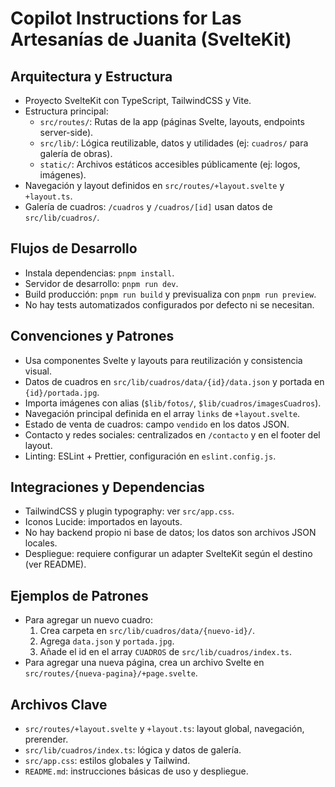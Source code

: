 # Copilot Instructions for Las Artesanías de Juanita (SvelteKit)

## Arquitectura y Estructura

- Proyecto SvelteKit con TypeScript, TailwindCSS y Vite.
- Estructura principal:
  - `src/routes/`: Rutas de la app (páginas Svelte, layouts, endpoints server-side).
  - `src/lib/`: Lógica reutilizable, datos y utilidades (ej: `cuadros/` para galería de obras).
  - `static/`: Archivos estáticos accesibles públicamente (ej: logos, imágenes).
- Navegación y layout definidos en `src/routes/+layout.svelte` y `+layout.ts`.
- Galería de cuadros: `/cuadros` y `/cuadros/[id]` usan datos de `src/lib/cuadros/`.

## Flujos de Desarrollo

- Instala dependencias: `pnpm install`.
- Servidor de desarrollo: `pnpm run dev`.
- Build producción: `pnpm run build` y previsualiza con `pnpm run preview`.
- No hay tests automatizados configurados por defecto ni se necesitan.

## Convenciones y Patrones

- Usa componentes Svelte y layouts para reutilización y consistencia visual.
- Datos de cuadros en `src/lib/cuadros/data/{id}/data.json` y portada en `{id}/portada.jpg`.
- Importa imágenes con alias (`$lib/fotos/`, `$lib/cuadros/imagesCuadros`).
- Navegación principal definida en el array `links` de `+layout.svelte`.
- Estado de venta de cuadros: campo `vendido` en los datos JSON.
- Contacto y redes sociales: centralizados en `/contacto` y en el footer del layout.
- Linting: ESLint + Prettier, configuración en `eslint.config.js`.

## Integraciones y Dependencias

- TailwindCSS y plugin typography: ver `src/app.css`.
- Iconos Lucide: importados en layouts.
- No hay backend propio ni base de datos; los datos son archivos JSON locales.
- Despliegue: requiere configurar un adapter SvelteKit según el destino (ver README).

## Ejemplos de Patrones

- Para agregar un nuevo cuadro:
  1. Crea carpeta en `src/lib/cuadros/data/{nuevo-id}/`.
  2. Agrega `data.json` y `portada.jpg`.
  3. Añade el id en el array `CUADROS` de `src/lib/cuadros/index.ts`.
- Para agregar una nueva página, crea un archivo Svelte en `src/routes/{nueva-pagina}/+page.svelte`.

## Archivos Clave

- `src/routes/+layout.svelte` y `+layout.ts`: layout global, navegación, prerender.
- `src/lib/cuadros/index.ts`: lógica y datos de galería.
- `src/app.css`: estilos globales y Tailwind.
- `README.md`: instrucciones básicas de uso y despliegue.
